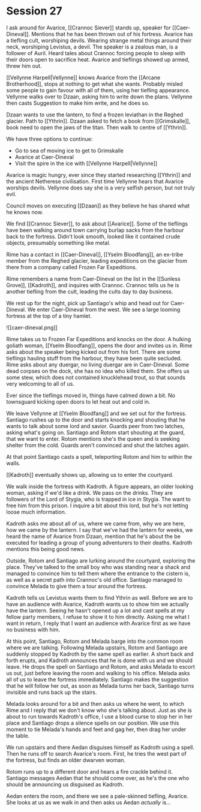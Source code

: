 # Session 27

I ask around for Avarice, [[Crannoc Siever]] stands up, speaker for [[Caer-Dineval]]. Mentions that he has been thrown out of his fortress. Avarice has a tiefling cult, worshiping devils. Wearing strange metal things around their neck, worshiping Levistus, a devil. The speaker is a zealous man, is a follower of Auril. Heard tales about Crannoc forcing people to sleep with their doors open to sacrifice heat. Avarice and tieflings showed up armed, threw him out.

[[Vellynne Harpell|Vellynne]] knows Avarice from the [[Arcane Brotherhood]], stops at nothing to get what she wants. Probably misled some people to gain favour with all of them, using her tiefling appearance. Vellynne walks over to Dzaan, asking him to write down the plans. Vellynne then casts Suggestion to make him write, and he does so.

Dzaan wants to use the lantern, to find a frozen leviathan in the Reghed glacier. Path to [[Ythrin]]. Dzaan asked to fetch a book from [[Grimskalle]], book need to open the jaws of the titan. Then walk to centre of [[Ythrin]].

We have three options to continue:
- Go to sea of moving ice to get to Grimskalle
- Avarice at Caer-Dineval
- Visit the spire in the ice with [[Vellynne Harpell|Vellynne]]

Avarice is magic hungry, ever since they started researching [[Ythrin]] and the ancient Netherese civilisation. First time Vellynne hears that Avarice worships devils. Vellynne does say she is a very selfish person, but not truly evil.

Council moves on executing [[Dzaan]] as they believe he has shared what he knows now.

We find [[Crannoc Siever]], to ask about [[Avarice]]. Some of the tieflings have been walking around town carrying burlap sacks from the harbour back to the fortress. Didn't look smooth, looked like it contained crude objects, presumably something like metal.

Rime has a contact in [[Caer-Dineval]], [[Yselm Bloodfang]], an ex-tribe member from the Reghed glacier, leading expeditions on the glacier from there from a company called Frozen Far Expeditions.

Rime remembers a name from Caer-Dineval on the list in the [[Sunless Grove]], [[Kadroth]], and inquires with Crannoc. Crannoc tells us he is another tiefling from the cult, leading the cults day to day business.

We rest up for the night, pick up Santiago's whip and head out for Caer-Dineval. We enter Caer-Dineval from the west. We see a large looming fortress at the top of a tiny hamlet.

![[caer-dineval.png]]

Rime takes us to Frozen Far Expeditions and knocks on the door. A hulking goliath woman, [[Yselm Bloodfang]], opens the door and invites us in. Rime asks about the speaker being kicked out from his fort. There are some tieflings hauling stuff from the harbour, they have been quite secluded. Rime asks about any duergar, no living duergar are in Caer-Dineval. Some dead corpses on the dock, she has no idea who killed them. She offers us some stew, which does not contained knucklehead trout, so that sounds very welcoming to all of us.

Ever since the tieflings moved in, things have calmed down a bit. No townsguard kicking open doors to let heat out and cold in.

We leave Vellynne at [[Yselm Bloodfang]] and we set out for the fortress. Santiago rushes up to the door and starts knocking and shouting that he wants to talk about some lord and savior. Guards peer from two latches, asking what's going on. Santiago and Rotom start shouting at the guard, that we want to enter. Rotom mentions she's the queen and is seeking shelter from the cold. Guards aren't convinced and shut the latches again.

At that point Santiago casts a spell, teleporting Rotom and him to within the walls.

[[Kadroth]] eventually shows up, allowing us to enter the courtyard.

We walk inside the fortress with Kadroth. A figure appears, an older looking woman, asking if we'd like a drink. We pass on the drinks. They are followers of the Lord of Stygia, who is trapped in ice in Stygia. The want to free him from this prison. I inquire a bit about this lord, but he's not letting loose much information.

Kadroth asks me about all of us, where we came from, why we are here, how we came by the lantern. I say that we've had the lantern for weeks, we heard the name of Avarice from Dzaan, mention that he's about the be executed for leading a group of young adventurers to their deaths. Kadroth mentions this being good news.

Outside, Rotom and Santiago are lurking around the courtyard, exploring the place. They've talked to the small boy who was standing near a shack and managed to convince him to tell them where the entrance to the cistern is, as well as a secret path into Crannoc's old office. Santiago managed to convince Melada to give them a tour around the fortress.

Kadroth tells us Levistus wants them to find Ythrin as well. Before we are to have an audience with Avarice, Kadroth wants us to show him we actually have the lantern. Seeing he hasn't opened up a lot and cast spells at my fellow party members, I refuse to show it to him directly. Asking me what I want in return, I reply that I want an audience with Avarice first as we have no business with him.

At this point, Santiago, Rotom and Melada barge into the common room where we are talking. Following Melada upstairs, Rotom and Santiago are suddenly stopped by Kadroth by the same spell as earlier. A short back and forth erupts, and Kadroth announces that he is done with us and we should leave. He drops the spell on Santiago and Rotom, and asks Melada to escort us out, just before leaving the room and walking to his office. Melada asks all of us to leave the fortress immediately. Santiago makes the suggestion that he will follow her out, as soon as Melada turns her back, Santiago turns invisible and runs back up the stairs.

Melada looks around for a bit and then asks us where he went, to which Rime and I reply that we don't know who she's talking about. Just as she is about to run towards Kadroth's office, I use a blood curse to stop her in her place and Santiago drops a silence spells on our position. We use this moment to tie Melada's hands and feet and gag her, then drag her under the table.

We run upstairs and there Aedan disguises himself as Kadroth using a spell. Then he runs off to search Avarice's room. First, he tries the west part of the fortress, but finds an older dwarven woman.

Rotom runs up to a different door and hears a fire crackle behind it. Santiago messages Aedan that he should come over, as he's the one who should be announcing us disguised as Kadroth.

Aedan enters the room, and there we see a pale-skinned tiefling, Avarice. She looks at us as we walk in and then asks us Aedan _actually_ is...